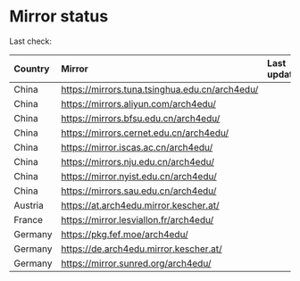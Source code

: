 <script src="./time.js"></script>
# Mirror status
Last check: <script type="text/javascript">localize(1724152704.0125268);</script>

|Country|Mirror|Last update|
|:------|:-----|:----------|
|China|https://mirrors.tuna.tsinghua.edu.cn/arch4edu/|<script type="text/javascript">localize(1724136060);</script>|
|China|https://mirrors.aliyun.com/arch4edu/|<script type="text/javascript">localize(1724092759);</script>|
|China|https://mirrors.bfsu.edu.cn/arch4edu/|<script type="text/javascript">localize(1724092759);</script>|
|China|https://mirrors.cernet.edu.cn/arch4edu/|<script type="text/javascript">localize(1724136060);</script>|
|China|https://mirror.iscas.ac.cn/arch4edu/|<script type="text/javascript">localize(1724136060);</script>|
|China|https://mirrors.nju.edu.cn/arch4edu/|<script type="text/javascript">localize(1724092759);</script>|
|China|https://mirror.nyist.edu.cn/arch4edu/|<script type="text/javascript">localize(1724092759);</script>|
|China|https://mirrors.sau.edu.cn/arch4edu/|<script type="text/javascript">localize(1724092759);</script>|
|Austria|https://at.arch4edu.mirror.kescher.at/|<script type="text/javascript">localize(1724136060);</script>|
|France|https://mirror.lesviallon.fr/arch4edu/|<script type="text/javascript">localize(1724092759);</script>|
|Germany|https://pkg.fef.moe/arch4edu/|<script type="text/javascript">localize(1724136060);</script>|
|Germany|https://de.arch4edu.mirror.kescher.at/|<script type="text/javascript">localize(1724136060);</script>|
|Germany|https://mirror.sunred.org/arch4edu/|<script type="text/javascript">localize(1724136060);</script>|

<script src="./tablefilter/tablefilter.js"></script>
<script src="./table.js"></script>